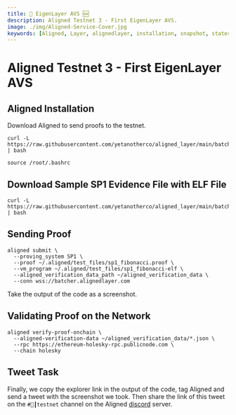 ```yaml
---
title: 💾 EigenLayer AVS 🆕
description: Aligned Testnet 3 - First EigenLayer AVS.
image: ./img/Aligned-Service-Cover.jpg
keywords: [Aligned, Layer, alignedlayer, installation, snapshot, statesync, update]
---
```


# Aligned Testnet 3 - First EigenLayer AVS

## Aligned Installation
Download Aligned to send proofs to the testnet.
```
curl -L https://raw.githubusercontent.com/yetanotherco/aligned_layer/main/batcher/aligned/install_aligned.sh | bash
```

```
source /root/.bashrc
```

## Download Sample SP1 Evidence File with ELF File
```
curl -L https://raw.githubusercontent.com/yetanotherco/aligned_layer/main/batcher/aligned/get_proof_test_files.sh | bash
```

## Sending Proof
```
aligned submit \
  --proving_system SP1 \
  --proof ~/.aligned/test_files/sp1_fibonacci.proof \
  --vm_program ~/.aligned/test_files/sp1_fibonacci-elf \
  --aligned_verification_data_path ~/aligned_verification_data \
  --conn wss://batcher.alignedlayer.com
```

Take the output of the code as a screenshot.

## Validating Proof on the Network
```
aligned verify-proof-onchain \
  --aligned-verification-data ~/aligned_verification_data/*.json \
  --rpc https://ethereum-holesky-rpc.publicnode.com \
  --chain holesky
```

## Tweet Task

Finally, we copy the explorer link in the output of the code, tag Aligned and send a tweet with the screenshot we took. Then share the link of this tweet on the `#🧪┃testnet` channel on the Aligned [discord](https://discord.gg/Kvvqf3kVBm) server.
